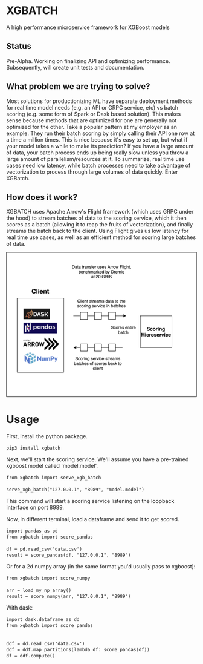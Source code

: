# XGBATCH
A high performance microservice framework for XGBoost models

## Status
Pre-Alpha. Working on finalizing API and optimizing performance.
Subsequently, will create unit tests and documentation.

## What problem we are trying to solve?
Most solutions for productionizing ML have separate deployment methods
for real time model needs (e.g. an API or GRPC service, etc) vs batch scoring 
(e.g. some form of Spark or Dask based solution). This makes sense because
methods that are optimized for one are generally not optimized for the other.
Take a popular pattern at my employer as an example. They run their batch scoring by simply calling their
API one row at a time a million times. This is nice because it's easy to set up, but what
if your model takes a while to make its prediction? If you have a large amount
of data, your batch process ends up being really slow unless you throw a large
amount of parallelism/resources at it. To summarize, real time use cases need
low latency, while batch processes need to take advantage of vectorization
to process through large volumes of data quickly. Enter XGBatch.


## How does it work?
XGBATCH uses Apache Arrow's Flight framework (which uses GRPC under the hood)
to stream batches of data to the scoring service, which it then scores as a batch
(allowing it to reap the fruits of vectorization), and finally streams the batch
back to the client. Using Flight gives us low latency for real time use cases, 
as well as an efficient method for scoring large batches of data.

![missing image](https://raw.githubusercontent.com/ehenry2/xgbatch/main/docs/images/XGBatch_Architecture.png)

# Usage

First, install the python package.

```
pip3 install xgbatch
```

Next, we'll start the scoring service. We'll assume
you have a pre-trained xgboost model called 'model.model'.

```
from xgbatch import serve_xgb_batch

serve_xgb_batch("127.0.0.1", "8989", "model.model")
```

This command will start a scoring service listening on
the loopback interface on port 8989.

Now, in different terminal, load a dataframe
and send it to get scored.

```
import pandas as pd
from xgbatch import score_pandas

df = pd.read_csv('data.csv')
result = score_pandas(df, "127.0.0.1", "8989")
```

Or for a 2d numpy array (in the same format you'd usually pass to xgboost):

```
from xgbatch import score_numpy

arr = load_my_np_array()
result = score_numpy(arr, "127.0.0.1", "8989")
```

With dask:

```
import dask.dataframe as dd
from xgbatch import score_pandas


ddf = dd.read_csv('data.csv')
ddf = ddf.map_partitions(lambda df: score_pandas(df))
df = ddf.compute()
```
